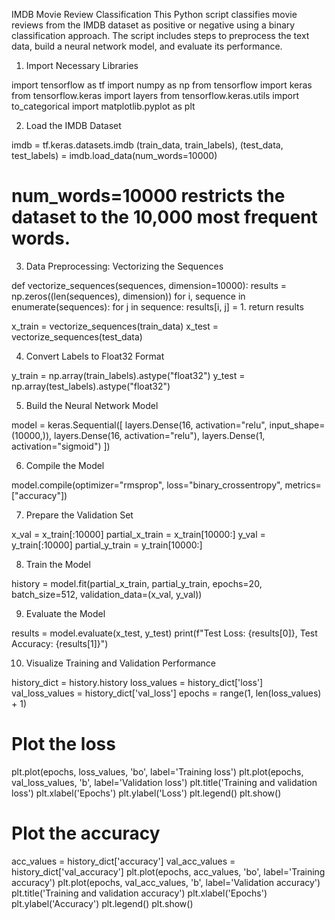 IMDB Movie Review Classification
This Python script classifies movie reviews from the IMDB dataset as positive or negative using a binary classification approach. The script includes steps to preprocess the text data, build a neural network model, and evaluate its performance.
1. Import Necessary Libraries

import tensorflow as tf
import numpy as np
from tensorflow import keras
from tensorflow.keras import layers
from tensorflow.keras.utils import to_categorical
import matplotlib.pyplot as plt

2. Load the IMDB Dataset

imdb = tf.keras.datasets.imdb
(train_data, train_labels), (test_data, test_labels) = imdb.load_data(num_words=10000)
# num_words=10000 restricts the dataset to the 10,000 most frequent words.

3. Data Preprocessing: Vectorizing the Sequences

def vectorize_sequences(sequences, dimension=10000):
    results = np.zeros((len(sequences), dimension))
    for i, sequence in enumerate(sequences):
        for j in sequence:
            results[i, j] = 1.
    return results

x_train = vectorize_sequences(train_data)
x_test = vectorize_sequences(test_data)

4. Convert Labels to Float32 Format

y_train = np.array(train_labels).astype("float32")
y_test = np.array(test_labels).astype("float32")

5. Build the Neural Network Model

model = keras.Sequential([
    layers.Dense(16, activation="relu", input_shape=(10000,)),
    layers.Dense(16, activation="relu"),
    layers.Dense(1, activation="sigmoid")
])

6. Compile the Model

model.compile(optimizer="rmsprop",
              loss="binary_crossentropy",
              metrics=["accuracy"])

7. Prepare the Validation Set

x_val = x_train[:10000]
partial_x_train = x_train[10000:]
y_val = y_train[:10000]
partial_y_train = y_train[10000:]

8. Train the Model

history = model.fit(partial_x_train,
                    partial_y_train,
                    epochs=20,
                    batch_size=512,
                    validation_data=(x_val, y_val))

9. Evaluate the Model

results = model.evaluate(x_test, y_test)
print(f"Test Loss: {results[0]}, Test Accuracy: {results[1]}")

10. Visualize Training and Validation Performance

history_dict = history.history
loss_values = history_dict['loss']
val_loss_values = history_dict['val_loss']
epochs = range(1, len(loss_values) + 1)

# Plot the loss
plt.plot(epochs, loss_values, 'bo', label='Training loss')
plt.plot(epochs, val_loss_values, 'b', label='Validation loss')
plt.title('Training and validation loss')
plt.xlabel('Epochs')
plt.ylabel('Loss')
plt.legend()
plt.show()

# Plot the accuracy
acc_values = history_dict['accuracy']
val_acc_values = history_dict['val_accuracy']
plt.plot(epochs, acc_values, 'bo', label='Training accuracy')
plt.plot(epochs, val_acc_values, 'b', label='Validation accuracy')
plt.title('Training and validation accuracy')
plt.xlabel('Epochs')
plt.ylabel('Accuracy')
plt.legend()
plt.show()

